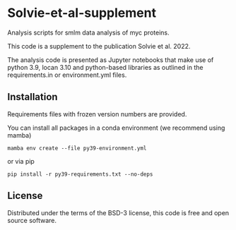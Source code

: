 # Solvie-et-al-supplement

Analysis scripts for smlm data analysis of myc proteins.

This code is a supplement to the publication Solvie et al. 2022.

The analysis code is presented as Jupyter notebooks that make use of python 3.9, locan 3.10 and python-based libraries as outlined in the requirements.in or environment.yml files. 

## Installation

Requirements files with frozen version numbers are provided.

You can install all packages in a conda environment (we recommend using mamba)

    mamba env create --file py39-environment.yml

or via pip

    pip install -r py39-requirements.txt --no-deps
 

## License

Distributed under the terms of the BSD-3 license,
this code is free and open source software.
